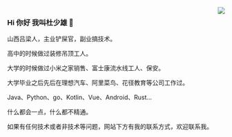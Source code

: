 <img align="right" src="https://github-readme-stats.vercel.app/api?cache_seconds=1800&username=shaoxiongdu&hide_border=false&show_icons=true&width=450&include_all_commits=true&count_private=true&theme=buefy&line_hight=20" />

### Hi 你好 我叫杜少雄 👋
山西吕梁人，主业铲屎官，副业搞技术。

高中的时候做过装修吊顶工人。

大学的时候做过小米之家销售、富士康流水线工人、保安。

大学毕业之后先后在理想汽车、阿里菜鸟、花径教育等公司工作过。

Java、Python、go、Kotlin、Vue、Android、Rust... 

什么都会一点，什么都不精通。

如果有任何技术或者非技术等问题，网站下方有我的联系方式，欢迎联系我。
